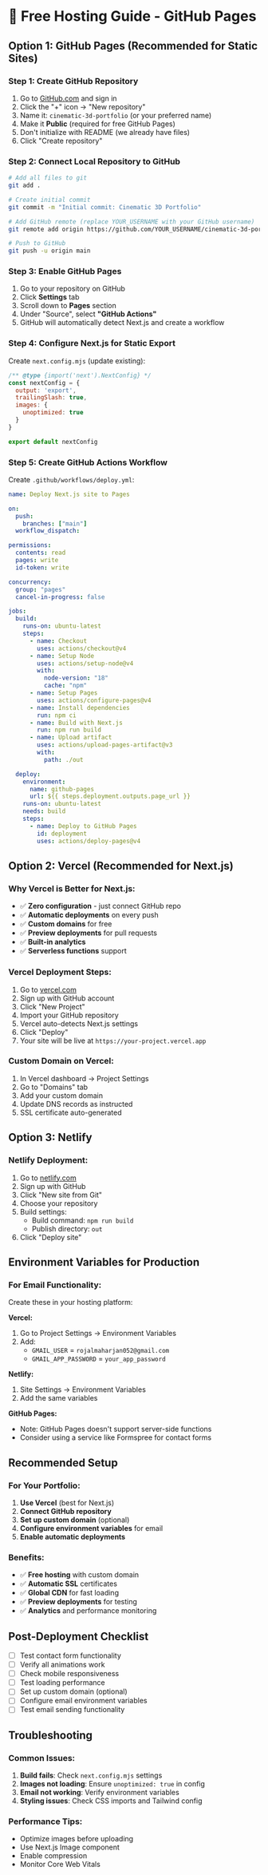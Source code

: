 # 🚀 Free Hosting Guide - GitHub Pages

## Option 1: GitHub Pages (Recommended for Static Sites)

### Step 1: Create GitHub Repository
1. Go to [GitHub.com](https://github.com) and sign in
2. Click the "+" icon → "New repository"
3. Name it: `cinematic-3d-portfolio` (or your preferred name)
4. Make it **Public** (required for free GitHub Pages)
5. Don't initialize with README (we already have files)
6. Click "Create repository"

### Step 2: Connect Local Repository to GitHub
```bash
# Add all files to git
git add .

# Create initial commit
git commit -m "Initial commit: Cinematic 3D Portfolio"

# Add GitHub remote (replace YOUR_USERNAME with your GitHub username)
git remote add origin https://github.com/YOUR_USERNAME/cinematic-3d-portfolio.git

# Push to GitHub
git push -u origin main
```

### Step 3: Enable GitHub Pages
1. Go to your repository on GitHub
2. Click **Settings** tab
3. Scroll down to **Pages** section
4. Under "Source", select **"GitHub Actions"**
5. GitHub will automatically detect Next.js and create a workflow

### Step 4: Configure Next.js for Static Export
Create `next.config.mjs` (update existing):
```javascript
/** @type {import('next').NextConfig} */
const nextConfig = {
  output: 'export',
  trailingSlash: true,
  images: {
    unoptimized: true
  }
}

export default nextConfig
```

### Step 5: Create GitHub Actions Workflow
Create `.github/workflows/deploy.yml`:
```yaml
name: Deploy Next.js site to Pages

on:
  push:
    branches: ["main"]
  workflow_dispatch:

permissions:
  contents: read
  pages: write
  id-token: write

concurrency:
  group: "pages"
  cancel-in-progress: false

jobs:
  build:
    runs-on: ubuntu-latest
    steps:
      - name: Checkout
        uses: actions/checkout@v4
      - name: Setup Node
        uses: actions/setup-node@v4
        with:
          node-version: "18"
          cache: "npm"
      - name: Setup Pages
        uses: actions/configure-pages@v4
      - name: Install dependencies
        run: npm ci
      - name: Build with Next.js
        run: npm run build
      - name: Upload artifact
        uses: actions/upload-pages-artifact@v3
        with:
          path: ./out

  deploy:
    environment:
      name: github-pages
      url: ${{ steps.deployment.outputs.page_url }}
    runs-on: ubuntu-latest
    needs: build
    steps:
      - name: Deploy to GitHub Pages
        id: deployment
        uses: actions/deploy-pages@v4
```

## Option 2: Vercel (Recommended for Next.js)

### Why Vercel is Better for Next.js:
- ✅ **Zero configuration** - just connect GitHub repo
- ✅ **Automatic deployments** on every push
- ✅ **Custom domains** for free
- ✅ **Preview deployments** for pull requests
- ✅ **Built-in analytics**
- ✅ **Serverless functions** support

### Vercel Deployment Steps:
1. Go to [vercel.com](https://vercel.com)
2. Sign up with GitHub account
3. Click "New Project"
4. Import your GitHub repository
5. Vercel auto-detects Next.js settings
6. Click "Deploy"
7. Your site will be live at `https://your-project.vercel.app`

### Custom Domain on Vercel:
1. In Vercel dashboard → Project Settings
2. Go to "Domains" tab
3. Add your custom domain
4. Update DNS records as instructed
5. SSL certificate auto-generated

## Option 3: Netlify

### Netlify Deployment:
1. Go to [netlify.com](https://netlify.com)
2. Sign up with GitHub
3. Click "New site from Git"
4. Choose your repository
5. Build settings:
   - Build command: `npm run build`
   - Publish directory: `out`
6. Click "Deploy site"

## Environment Variables for Production

### For Email Functionality:
Create these in your hosting platform:

**Vercel:**
1. Go to Project Settings → Environment Variables
2. Add:
   - `GMAIL_USER` = `rojalmaharjan052@gmail.com`
   - `GMAIL_APP_PASSWORD` = `your_app_password`

**Netlify:**
1. Site Settings → Environment Variables
2. Add the same variables

**GitHub Pages:**
- Note: GitHub Pages doesn't support server-side functions
- Consider using a service like Formspree for contact forms

## Recommended Setup

### For Your Portfolio:
1. **Use Vercel** (best for Next.js)
2. **Connect GitHub repository**
3. **Set up custom domain** (optional)
4. **Configure environment variables** for email
5. **Enable automatic deployments**

### Benefits:
- ✅ **Free hosting** with custom domain
- ✅ **Automatic SSL** certificates
- ✅ **Global CDN** for fast loading
- ✅ **Preview deployments** for testing
- ✅ **Analytics** and performance monitoring

## Post-Deployment Checklist

- [ ] Test contact form functionality
- [ ] Verify all animations work
- [ ] Check mobile responsiveness
- [ ] Test loading performance
- [ ] Set up custom domain (optional)
- [ ] Configure email environment variables
- [ ] Test email sending functionality

## Troubleshooting

### Common Issues:
1. **Build fails**: Check `next.config.mjs` settings
2. **Images not loading**: Ensure `unoptimized: true` in config
3. **Email not working**: Verify environment variables
4. **Styling issues**: Check CSS imports and Tailwind config

### Performance Tips:
- Optimize images before uploading
- Use Next.js Image component
- Enable compression
- Monitor Core Web Vitals
